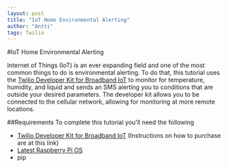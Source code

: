 ```yaml
---
layout: post
title: "IoT Home Environmental Alerting"
author: "Antti"
tags: Twilio
---
```


#IoT Home Environmental Alerting

Internet of Things (IoT) is an ever expanding field and one of the most common things to do is environmental alerting.  To do that, this tutorial uses the [Twilio Developer Kit for Broadband IoT](https://www.twilio.com/docs/iot/wireless/get-started-twilio-developer-kit-broadband-iot) to monitor for temperature, humidity, and liquid and sends an SMS alerting you to conditions that are outside your desired parameters. The developer kit allows you to be connected to the cellular network, allowing for monitoring at more remote locations.

##Requirements
To complete this tutorial you'll need the following
- [Twilio Developer Kit for Broadband IoT](https://www.twilio.com/docs/iot/wireless/get-started-twilio-developer-kit-broadband-iot) (Instructions on how to purchase are at this link)
- [Latest Raspberry Pi OS](https://www.raspberrypi.org/software/)
- pip





